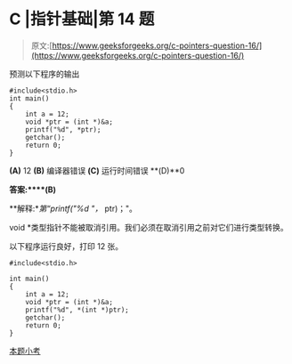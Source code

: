 # C |指针基础|第 14 题

> 原文:[https://www.geeksforgeeks.org/c-pointers-question-16/](https://www.geeksforgeeks.org/c-pointers-question-16/)

预测以下程序的输出

```
#include<stdio.h>
int main()
{
    int a = 12;
    void *ptr = (int *)&a;
    printf("%d", *ptr);
    getchar();
    return 0;
}
```

**(A)** 12
**(B)** 编译器错误
**(C)** 运行时间错误
**(D)**0

**答案:****(B)**

**解释:**第“printf("%d "，* ptr)；"。

void *类型指针不能被取消引用。我们必须在取消引用之前对它们进行类型转换。

以下程序运行良好，打印 12 张。

```
#include<stdio.h>

int main()
{
    int a = 12;
    void *ptr = (int *)&a;
    printf("%d", *(int *)ptr);
    getchar();
    return 0;
}
```

[本题小考](https://www.geeksforgeeks.org/quiz-corner-gq/)